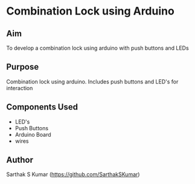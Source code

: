 # Combination Lock using Arduino
## Aim
To develop a combination lock using arduino with push buttons and LEDs
## Purpose
Combination lock using arduino. Includes push buttons and LED's for interaction

## Components Used
- LED's
- Push Buttons
- Arduino Board
- wires

## Author
Sarthak S Kumar
(https://github.com/SarthakSKumar)